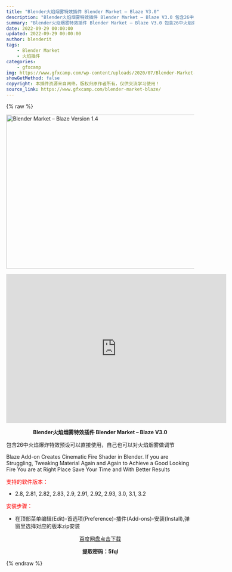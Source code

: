 ```yaml
---
title: "Blender火焰烟雾特效插件 Blender Market – Blaze V3.0"
description: "Blender火焰烟雾特效插件 Blender Market – Blaze V3.0 包含26中火焰爆炸特效预设可以直接使用，自己也可以对火焰烟雾做调节 Blaze Add-on Cre..."
summary: "Blender火焰烟雾特效插件 Blender Market – Blaze V3.0 包含26中火焰爆炸特效预设可以直接使用，自己也可以对火焰烟雾做调节 Blaze Add-on Cre..."
date: 2022-09-29 00:00:00
updated: 2022-09-29 00:00:00
author: blenderit
tags: 
    - Blender Market
    - 火焰插件
categories:
    - gfxcamp
img: https://www.gfxcamp.com/wp-content/uploads/2020/07/Blender-Market-–-Blaze-Version-1.4.jpg
showGetMethod: false
copyright: 本插件资源来自网络，版权归原作者所有，仅供交流学习使用！
source_link: https://www.gfxcamp.com/blender-market-blaze/
---
```


{% raw %}
<div><p><img decoding="async" class="aligncenter size-full wp-image-87658" src="https://www.gfxcamp.com/wp-content/uploads/2020/07/Blender-Market-%E2%80%93-Blaze-Version-1.4.jpg" data-src="https://www.gfxcamp.com/wp-content/uploads/2020/07/Blender-Market-–-Blaze-Version-1.4.jpg" alt="Blender Market – Blaze Version 1.4" width="590" height="413" data-srcset="https://www.gfxcamp.com/wp-content/uploads/2020/07/Blender-Market-–-Blaze-Version-1.4.jpg 590w, https://www.gfxcamp.com/wp-content/uploads/2020/07/Blender-Market-–-Blaze-Version-1.4-150x105.jpg 150w, https://www.gfxcamp.com/wp-content/uploads/2020/07/Blender-Market-–-Blaze-Version-1.4-160x112.jpg 160w, https://www.gfxcamp.com/wp-content/uploads/2020/07/Blender-Market-–-Blaze-Version-1.4-350x245.jpg 350w, https://www.gfxcamp.com/wp-content/uploads/2020/07/Blender-Market-–-Blaze-Version-1.4-486x340.jpg 486w" data-sizes="(max-width: 590px) 100vw, 590px"></p><p style="text-align: center;"><iframe loading="lazy" src="https://player.youku.com/embed/XNTkwNzU3NDI5Ng==" width="590" height="400" frameborder="0" allowfullscreen="allowfullscreen"></iframe></p><p style="text-align: center;"><strong>Blender火焰烟雾特效插件 Blender Market – Blaze V3.0</strong></p><p style="text-align: left;">包含26中火焰爆炸特效预设可以直接使用，自己也可以对火焰烟雾做调节</p><p style="text-align: left;">Blaze Add-on Creates Cinematic Fire Shader in Blender. If you are Struggling, Tweaking Material Again and Again to Achieve a Good Looking Fire You are at Right Place Save Your Time and With Better Results</p><p><span style="color: #ff0000;">支持的软件版本：</span></p><ul>
<li>2.8, 2.81, 2.82, 2.83, 2.9, 2.91, 2.92, 2.93, 3.0, 3.1, 3.2</li>
</ul><p style="text-align: left;"><span style="color: #ff0000;">安装步骤：</span></p><ul>
<li>在顶部菜单编辑(Edit)-首选项(Preference)-插件(Add-ons)-安装(Install),弹窗里选择对应的版本zip安装</li>
</ul><p style="text-align: center;"><a class="maxbutton-3 maxbutton maxbutton-baidu" target="_blank" rel="noopener" href="https://pan.baidu.com/s/1hHadZs8FGaUPSftY-lUZYA?pwd=5fql"><span class="mb-text">百度网盘点击下载</span></a></p><p style="text-align: center;"><strong>提取密码：5fql</strong></p></div>
<div style="display: none">gfxcamp</div>
{% endraw %}